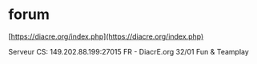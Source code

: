 # forum

[https://diacre.org/index.php](https://diacre.org/index.php)

Serveur CS:
149.202.88.199:27015 FR - DiacrE.org 32/01 Fun & Teamplay 
